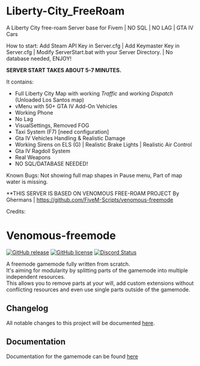 # Liberty-City_FreeRoam
A Liberty City free-roam Server base for Fivem | NO SQL | NO LAG | GTA IV Cars

How to start:
 Add Steam API Key in Server.cfg | 
 Add Keymaster Key in Server.cfg | 
 Modify ServerStart.bat with your Server Directory. | 
 No database needed, ENJOY!

**SERVER START TAKES ABOUT 5-7 MINUTES.**


It contains:
- Full Liberty City Map with working *Traffic* and working *Dispatch* (Unloaded Los Santos map)
- vMenu with 50+ GTA IV Add-On Vehicles
- Working Phone
- No Lag
- VisualSettings, Removed FOG
- Taxi System (F7) [need configuration]
- Gta IV Vehicles Handling & Realistic Damage
- Working Sirens on ELS (G) | Realistic Brake Lights | Realistic Air Control
- Gta IV Ragdoll System
- Real Weapons
- NO SQL/DATABASE NEEDED!

Known Bugs: Not showing full map shapes in Pause menu, Part of map water is missing.



**THIS SERVER IS BASED ON VENOMOUS FREE-ROAM PROJECT By Ghermans | https://github.com/FiveM-Scripts/venomous-freemode

Credits: 

# Venomous-freemode
[![GitHub release](https://img.shields.io/github/release/FiveM-Scripts/venomous-freemode.svg)](https://github.com/FiveM-Scripts/venomous-freemode/releases/latest)
[![GitHub license](https://img.shields.io/github/license/FiveM-Scripts/venomous-freemode.svg)](LICENSE) <a href="https://discordapp.com/invite/qnAqCEd" title="Chat on Discord"><img alt="Discord Status" src="https://discordapp.com/api/guilds/285462938691567627/widget.png"></a>

A freemode gamemode fully written from scratch.    
It's aiming for modularity by splitting parts of the gamemode into multiple independent resources.    
This allows you to remove parts at your will, add custom extensions without conflicting resources and even use single parts outside of the gamemode.

## Changelog    
All notable changes to this project will be documented [here](CHANGELOG.md).

## Documentation
Documentation for the gamemode can be found [here](https://venomous.fivem-scripts.org)
